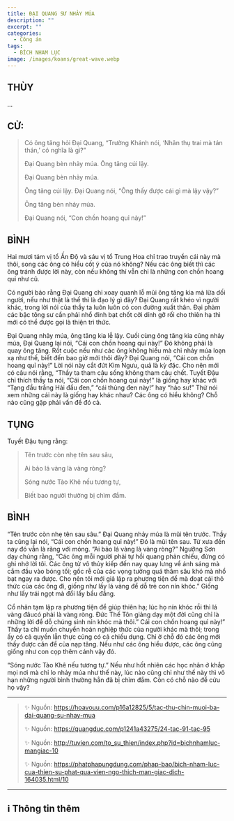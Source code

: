 ```yaml
---
title: ĐẠI QUANG SƯ NHẢY MÚA
description: ""
excerpt: ""
categories:
  - Công án
tags:
  - BÍCH NHAM LỤC
image: /images/koans/great-wave.webp
---
```


## THÙY

...

## CỬ:

> Có ông tăng hỏi Đại Quang, “Trường Khánh nói, ‘Nhân thụ trai mà tán thán,’ có nghĩa là gì?” 
> 
> Đại Quang bèn nhảy múa. Ông tăng cúi lậy. 
> 
> Đại Quang bèn nhảy múa. 
> 
> Ông tăng cúi lậy. Đại Quang nói, “Ông thấy được cái gì mà lậy vậy?” 
> 
> Ông tăng bèn nhảy múa. 
> 
> Đại Quang nói, “Con chồn hoang quỉ này!”

## BÌNH

Hai mươi tám vị tổ Ấn Độ và sáu vị tổ Trung Hoa chỉ trao truyền cái này mà thôi, song các ông có hiểu cốt ý của nó không? Nếu các ông biết thì các ông tránh được lời này, còn nếu không thí vẫn chỉ là những con chồn hoang quỉ như cũ.

Có người bảo rằng Đại Quang chỉ xoay quanh lỗ mũi ông tăng kia mà lừa dối người, nếu như thật là thế thì là đạo lý gì đây? Đại Quang rất khéo vì người khác, trong lời nói của thầy ta luôn luôn có con đường xuất thân. Đại phàm các bậc tông sư cần phải nhổ đinh bạt chốt cởi dính gỡ rối cho thiên hạ thì mới có thể được gọi là thiện tri thức.

Đại Quang nhảy múa, ông tăng kia lễ lậy. Cuối cùng ông tăng kia cũng nhảy múa, Đại Quang lại nói, “Cái con chồn hoang quỉ này!” Đó không phải là quay ông tăng. Rốt cuộc nếu như các ông không hiểu mà chỉ nhảy múa loạn xạ như thế, biết đến bao giờ mới thôi đây? Đại Quang nói, “Cái con chồn hoang quỉ này!” Lời nói này cắt đứt Kim Ngưu, quả là kỳ đặc. Cho nên mới có câu nói rằng, “Thầy ta tham câu sống không tham câu chết. Tuyết Đậu chỉ thích thầy ta nói, “Cái con chồn hoang quỉ này!” là giống hay khác với “Tạng đầu trắng Hải đầu đen,” “cái thùng đen này!” hay “hảo sư!” Thử nói xem những cái này là giống hay khác nhau? Các ông có hiểu không? Chỗ nào cũng gặp phải vấn đề đó cả.

## TỤNG

Tuyết Đậu tụng rằng:

> Tên trước còn nhẹ tên sau sâu,
>
> Ai bảo lá vàng là vàng ròng?
>
> Sóng nước Tào Khê nếu tương tự,
>
> Biết bao người thường bị chìm đắm.

## BÌNH

“Tên trước còn nhẹ tên sau sâu.” Đại Quang nhảy múa là mũi tên trước. Thầy ta cũng lại nói, “Cái con chồn hoang quỉ này!” Đó là mũi tên sau. Từ xưa đến nay đó vẫn là răng với móng. “Ai bảo lá vàng là vàng ròng?” Ngưỡng Sơn dạy chúng rằng, “Các ông mỗi người phải tự hồi quang phản chiếu, đừng có ghi nhớ lời tôi. Các ông từ vô thủy kiếp đến nay quay lưng về ánh sáng mà cắm đầu vào bóng tối; gốc rễ của các vọng tưởng quá thâm sâu khó mà nhổ bạt ngay ra được. Cho nên tôi mới giả lập ra phương tiện để mà đoạt cái thô thức của các ông đi, giống như lấy lá vàng để dỗ trẻ con nín khóc.” Giống như lấy trái ngọt mà đổi lấy bầu đắng.

Cổ nhân tạm lập ra phương tiện để giúp thiên hạ; lúc họ nín khóc rồi thì lá vàng đâucó phải là vàng ròng. Đức Thế Tôn giảng dạy một đời cũng chỉ là những lời để dỗ chúng sinh nín khóc mà thôi.” Cái con chồn hoang quỉ này!” Thầy ta chỉ muốn chuyển hoán nghiệp thức của người khác mà thôi; trong ấy có cả quyền lẫn thực cũng có cả chiếu dụng. Chỉ ở chỗ đó các ông mới thấy được căn để của nạp tăng. Nếu như các ông hiểu được, các ông cũng giống như con cọp thêm cánh vậy đó.

“Sóng nước Tào Khê nếu tương tự.” Nếu như hốt nhiên các học nhân ở khắp mọi nơi mà chỉ lo nhảy múa như thế này, lúc nào cũng chỉ như thế này thì vô hạn những người bình thường hẳn đã bị chìm đắm. Còn có chỗ nào để cứu họ vậy?

<hr class="blog-rule" />

> ✨ Nguồn: https://hoavouu.com/p16a12825/5/tac-thu-chin-muoi-ba-dai-quang-su-nhay-mua
>
> ✨ Nguồn: https://quangduc.com/p1241a43275/24-tac-91-tac-95
>
> ✨ Nguồn: http://tuvien.com/to_su_thien/index.php?id=bichnhamluc-mangiac-10
>
> ✨ Nguồn: https://phatphapungdung.com/phap-bao/bich-nham-luc-cua-thien-su-phat-qua-vien-ngo-thich-man-giac-dich-164035.html/10

<hr class="blog-rule" />

## ℹ️ Thông tin thêm

[^1]: ⭐️ 
